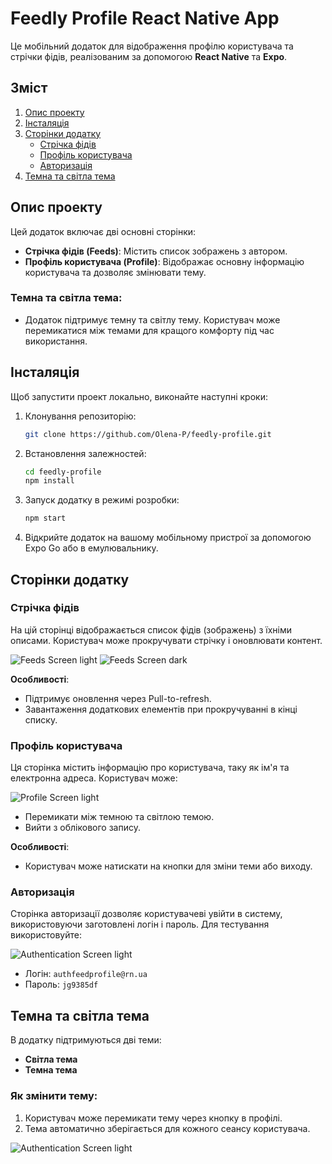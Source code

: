 # Feedly Profile React Native App

Це мобільний додаток для відображення профілю користувача та стрічки фідів, реалізованим за допомогою **React Native** та **Expo**.

## Зміст

1. [Опис проекту](#опис-проекту)
2. [Інсталяція](#інсталяція)
3. [Сторінки додатку](#сторінки-додатку)
   - [Стрічка фідів](#стрічка-фідів)
   - [Профіль користувача](#профіль-користувача)
   - [Авторизація](#авторизація)
4. [Темна та світла тема](#темна-та-світла-тема)

## Опис проекту

Цей додаток включає дві основні сторінки:

- **Стрічка фідів (Feeds)**: Містить список зображень з автором.
- **Профіль користувача (Profile)**: Відображає основну інформацію користувача та дозволяє змінювати тему.

### Темна та світла тема:

- Додаток підтримує темну та світлу тему. Користувач може перемикатися між темами для кращого комфорту під час використання.

## Інсталяція

Щоб запустити проект локально, виконайте наступні кроки:

1. Клонування репозиторію:

   ```bash
   git clone https://github.com/Olena-P/feedly-profile.git
   ```

2. Встановлення залежностей:

   ```bash
   cd feedly-profile
   npm install
   ```

3. Запуск додатку в режимі розробки:

   ```bash
   npm start
   ```

4. Відкрийте додаток на вашому мобільному пристрої за допомогою Expo Go або в емулювальнику.

## Сторінки додатку

### Стрічка фідів

На цій сторінці відображається список фідів (зображень) з їхніми описами. Користувач може прокручувати стрічку і оновлювати контент.

![Feeds Screen light](assets/images/feeds-light.webp) ![Feeds Screen dark](assets/images/feeds-dark.webp)

**Особливості**:

- Підтримує оновлення через Pull-to-refresh.
- Завантаження додаткових елементів при прокручуванні в кінці списку.

### Профіль користувача

Ця сторінка містить інформацію про користувача, таку як ім'я та електронна адреса. Користувач може:

![Profile Screen light](assets/images/profile-light.webp)

- Перемикати між темною та світлою темою.
- Вийти з облікового запису.

**Особливості**:

- Користувач може натискати на кнопки для зміни теми або виходу.

### Авторизація

Сторінка авторизації дозволяє користувачеві увійти в систему, використовуючи заготовлені логін і пароль. Для тестування використовуйте:

![Authentication Screen light](assets/images/auth-light.webp)

- Логін: `authfeedprofile@rn.ua`
- Пароль: `jg9385df`

## Темна та світла тема

В додатку підтримуються дві теми:

- **Світла тема**
- **Темна тема**

### Як змінити тему:

1. Користувач може перемикати тему через кнопку в профілі.
2. Тема автоматично зберігається для кожного сеансу користувача.

![Authentication Screen light](assets/images/toggle-theme.webp)
